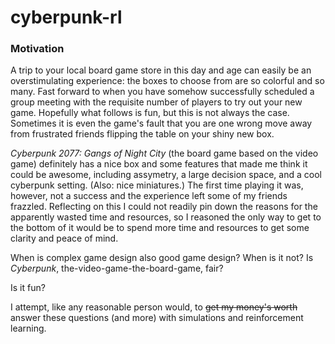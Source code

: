 # cyberpunk-rl

### Motivation

A trip to your local board game store in this day and age can easily be an overstimulating experience: the boxes to choose from are so colorful and so many. Fast forward to when you have somehow successfully scheduled a group meeting with the requisite number of players to try out your new game. Hopefully what follows is fun, but this is not always the case. Sometimes it is even the game's fault that you are one wrong move away from frustrated friends flipping the table on your shiny new box.

*Cyberpunk 2077: Gangs of Night City* (the board game based on the video game) definitely has a nice box and some features that made me think it could be awesome, including assymetry, a large decision space, and a cool cyberpunk setting. (Also: nice miniatures.) The first time playing it was, however, not a success and the experience left some of my friends frazzled. Reflecting on this I could not readily pin down the reasons for the apparently wasted time and resources, so I reasoned the only way to get to the bottom of it would be to spend more time and resources to get some clarity and peace of mind.

When is complex game design also good game design? When is it not? Is *Cyberpunk*, the-video-game-the-board-game, fair?

Is it fun?

I attempt, like any reasonable person would, to ~~get my money's worth~~ answer these questions (and more) with simulations and reinforcement learning.
